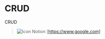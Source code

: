 # CRUD
CRUD

>![Icon Notion](https://img.shields.io/badge/Notion-000000?style=for-the-badge&logo=notion&logoColor=white) [https://www.google.com]